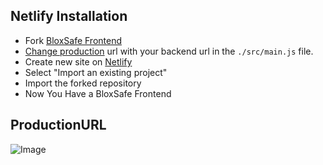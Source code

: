 ## Netlify Installation

- Fork [BloxSafe Frontend](https://github.com/BloxSafe/Frontend/fork)
- [Change production](/#ProductionURL) url with your backend url in the `./src/main.js` file.
- Create new site on [Netlify](https://app.netlify.com/start)
- Select "Import an existing project"
- Import the forked repository
- Now You Have a BloxSafe Frontend

## ProductionURL

![Image](https://i.ibb.co/TMVhqcj/unknown.png)
